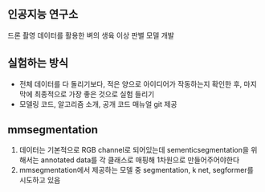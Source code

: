 ## 인공지능 연구소
드론 촬영 데이터를 활용한 벼의 생육 이상 판별 모델 개발

## 실험하는 방식
- 전체 데이터를 다 돌리기보다, 적은 양으로 아이디어가 작동하는지 확인한 후, 마지막에 최종적으로 가장 좋은 것으로 실험 들리기
- 모델링 코드, 알고리즘 소개, 공개 코드 매뉴얼 git 제공

## mmsegmentation
1. 데이터는 기본적으로 RGB channel로 되어있는데 sementicsegmentation을 위해서는 annotated data를 각 클래스로 매핑해 1차원으로 만들어주어야한다
2. mmsegmentation에서 제공하는 모델 중 segmentation, k net, segformer를 시도하고 있음


